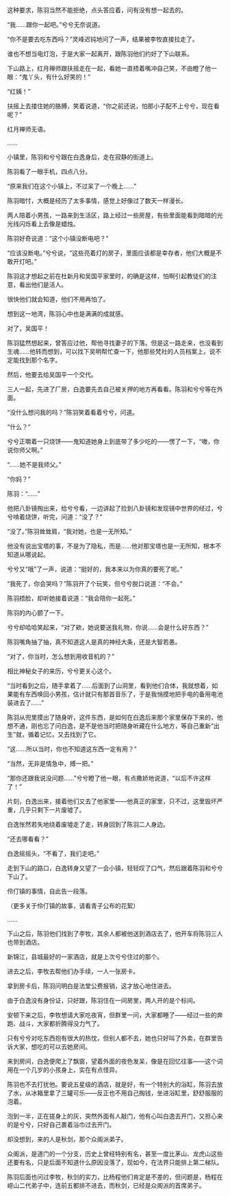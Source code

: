 这种要求，陈羽当然不能拒绝，点头答应着，问有没有想一起去的。

“我……跟你一起吧。”兮兮无奈说道。

“你不是要去吃东西吗？”灵峰迟钝地问了一声，结果被李牧直接拉走了。

谁也不想当电灯泡，于是大家一起离开，跟陈羽他们约好了下山联系。

下山路上，红月禅师跟扶摇走在一起，看她一直捂着嘴冲自己笑，不由瞪了他一眼：“鬼丫头，有什么好笑的！”

“红姨！”

扶摇上去搂住她的胳膊，笑着说道，“你之前还说，怕那小子配不上兮兮，现在看呢？”

红月禅师无语。

……

小镇里，陈羽和兮兮跟在白逸身后，走在寂静的街道上。

陈羽看了一眼手机，四点八分。

“原来我们在这个小镇上，不过呆了一个晚上……”

陈羽暗忖，大概是经历了太多事情，感觉上好像过了数天一样漫长。

两人陪着小男孩，一路来到生活区，路上经过一些房屋，有些里面能看到暗暗的光光线闪烁看上去像是蜡烛。

陈羽好奇说道：“这个小镇没断电吧？”

“应该没断电。”兮兮说，“这些亮着灯的房子，里面应该都是幸存者，他们大概是不敢开灯吧。”

陈羽这才想起之前在杜新月和吴国平家里时，的确是这样，怕啊引起教徒们的注意，看出他们是活人。

很快他们就会知道，他们不用再怕了。

想到这一地湾，陈羽心中也是满满的成就感。

对了，吴国平！

陈羽猛然想起来，曾答应过他，帮他寻找妻子的下落。但是这一路走来，也没看到生魂……他转而想到，可以找下吴明帮忙查一下，他那些梵社的人员档案上，说不定能找到那个名字。

然后，他要去给吴国平一个交代。

三人一起，先进了厂房，白逸要先去自己被关押的地方再看看。陈羽和兮兮等在外面。

“没什么想问我的吗？”陈羽笑着看着兮兮，问道。

“什么？”

兮兮正嚼着一只烧饼——鬼知道她身上到底带了多少吃的——愣了一下，“嗷，你说你师父啊。”

“……她不是我师父。”

“你妈？”

陈羽：“……”

他把八卦镜掏出来，给兮兮看，一边讲起了捡到八卦镜和发现镜中世界的经过，兮兮啃着烧饼，听完，问道：“没了？”

“没了。”陈羽耸耸肩，“我对她，也是一无所知。”

他没有说出宝塔的事，不是为了隐私，而是……他对那宝塔也是一无所知，根本不知道从哪说起。

兮兮又“哦”了一声，说道：“挺好的，我本来以为你真的要死了呢。”

“我死了，你会哭吗？”陈羽开了个玩笑，但兮兮脱口说道：“不会。”

陈羽捂脸，却听她接着说道：“我会陪你一起死。”

陈羽的内心颤了一下。

兮兮却哈哈笑起来，“对了欸，她说要送我礼物，你说……会是什么好东西？”

陈羽嘴角抽了抽，真不知道这人是真的神经大条，还是大智若愚。

“对了，你当时，怎么想到用收音机的？”

相比神秘女子的来历，兮兮更关心这个。

“当时看到之后，随手拿着了……后面到了山洞里，看到他们合体，我就想着，如果能有东西唤回小男孩，估计就只有那首音乐了，于是我悄摸地把手电的备用电池装进去了……”

陈羽从兜里摸出了随身听，这件东西，是如何在白逸后来那个家里保存下来的，他想不通，刚也忘了问白逸，是不是他当时把随身听藏在什么地方，等自己重新“出生”就，循着记忆，又去找到了它。

“这……所以当时，你也不知道这东西一定有用？”

“当然，无非是情急中，搏一把。”

“那你还跟我说没问题……”兮兮瞪了他一眼，有点撒娇地说道，“以后不许这样了！”

片刻，白逸出来，接着他们又去了他家里——他真正的家里，只不过，这里毁坏严重，几乎只剩下一片废墟了。

白逸怅然若失地绕着废墟走了走，转身回到了陈羽二人身边。

“还去哪看看？”

白逸摇摇头，“不看了，我们走吧。”

走到下山的路口，白逸转身又望了一会小镇，轻轻叹了口气，然后跟着陈羽和兮兮下山了。

伶仃镇的事情，自此告一段落。

（更多关于伶仃镇的故事，请看青子公布的花絮）

……

下山之后，陈羽他们找到了李牧，其余人都被他送到酒店去了，他开车将陈羽三人也带到酒店。

新锦江，县城最好的一家酒店，就是上次兮兮住过的那个。

进去之后，李牧去帮他们办手续，一人一张房卡。

拿到房卡后，陈羽问明白是法堂公费报销，这才放心地住进去。

由于白逸没有身份证，只好跟，陈羽住在一间房里，两人开的是个标间。

安顿下来之后，李牧想请大家吃夜宵，但群里一问，大家都睡了——经过一些的奔跑、战斗，大家都折腾得没力气了。

只有兮兮对吃东西抱有很大的热忱，但别人都不去，她也只好叫了外卖，在群里告诉大家，想吃的可以去她房间。

来到房间，白逸便爬上了飘窗，望着外面的夜色发呆，像是在回忆往事——这个词用在一个几岁的小孩身上，实在有点怪异。

陈羽也不去打扰他。要说五星级的酒店，就是好，有一个特别大的浴缸，陈羽去放了水，从冰箱里拿了三罐可乐——反正也不用自己掏钱，坐进浴缸里，舒舒服服的泡着。

泡到一半，正在搓身上的灰，突然外面有人敲门，他有心叫白逸去开门，又担心来的是兮兮，只好自己裹着浴巾过去开门。

却没想到，来的人是秋剑，那个众阁派弟子。

众阁派，是道门的一个分支，历史上曾经特别有名，甚至一度比茅山、龙虎山这些还要有名，只是后面不知道什么原因没落了，现如今，在法界只能排上第二梯队。

陈羽后面也问过李牧，秋剑的实力，比杨程他们肯定是不差的，但问题是，杨程在崂山二代弟子中，连前五都排不进去，而秋剑，已经是众阁派的首席弟子。
